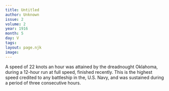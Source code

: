 ```yaml
---
title: Untitled
author: Unknown
issue: 2
volume: 2
year: 1916
month: 5
day: V
tags:
layout: page.njk
image:
---
```

A speed of 22 knots an hour was attained by the dreadnought Oklahoma, during a 12-hour run at full speed, finished recently. This is the highest speed credited to any battleship in the, U.S. Navy, and was sustained during a period of three consecutive hours. 





